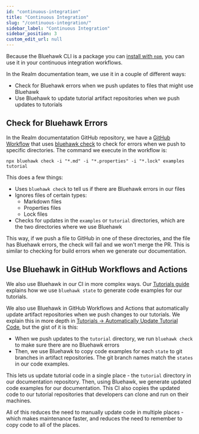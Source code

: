 ```yaml
---
id: "continuous-integration"
title: "Continuous Integration"
slug: "/continuous-integration/"
sidebar_label: "Continuous Integration"
sidebar_position: 3
custom_edit_url: null
---
```


Because the Bluehawk CLI is a package you can 
[install with `npm`](/install#usage-as-a-module), you can use it in your 
continuous integration workflows. 

In the Realm documentation team, we use it in a couple of different ways:

- Check for Bluehawk errors when we push updates to files that might use Bluehawk
- Use Bluehawk to update tutorial artifact repositories when we push updates to tutorials

## Check for Bluehawk Errors

In the Realm documentatation GitHub repository, we have a 
[GitHub Workflow](https://github.com/mongodb/docs-realm/blob/master/.github/workflows/bluehawk.yml)
that uses [bluehawk check](/reference/cli#check) to check for errors when 
we push to specific directories. The command we execute in the workflow is:

```shell
npx bluehawk check -i "*.md" -i "*.properties" -i "*.lock" examples tutorial
```

This does a few things:

- Uses `bluehawk check` to tell us if there are Bluehawk errors in our files
- Ignores files of certain types:
  - Markdown files
  - Properties files
  - Lock files
- Checks for updates in the `examples` or `tutorial` directories, which are the 
two directories where we use Bluehawk

This way, if we push a file to GitHub in one of these directories, and the 
file has Bluehawk errors, the check will fail and we won't merge the PR.
This is similar to checking for build errors when we generate our documentation.

## Use Bluehawk in GitHub Workflows and Actions

We also use Bluehawk in our CI in more complex ways. Our 
[Tutorials guide](/tutorials) explains how we use `bluehawk state` to generate 
code examples for our tutorials. 

We also use Bluehawk in GitHub Workflows and Actions that automatically
update artifact repositories when we push changes to our tutorials. We 
explain this in more depth in 
[Tutorials -> Automatically Update Tutorial Code](/tutorials#automatically-update-tutorial-code), 
but the gist of it is this:

- When we push updates to the `tutorial` directory, we run `bluehawk check` to
make sure there are no Bluehawk errors
- Then, we use Bluehawk to copy code examples for each `state` to git branches
in artifact repositories. The git branch names match the `states` in our code 
examples.

This lets us update tutorial code in a single place - the `tutorial` directory
in our documentation repository. Then, using Bluehawk, we generate updated 
code examples for our documentation. This CI also copies the updated code to 
our tutorial repositories that developers can clone and run on their machines.

All of this reduces the need to manually update code in multiple places - 
which makes maintenance faster, and reduces the need to remember to copy
code to all of the places.
